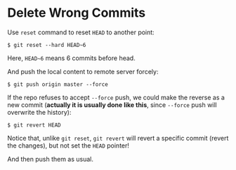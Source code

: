 # Delete Wrong Commits

Use `reset` command to reset `HEAD` to another point:

  ```console
$ git reset --hard HEAD~6
  ```

Here, `HEAD~6` means 6 commits before head.

And push the local content to remote server forcely:

  ```console
$ git push origin master --force
  ```

If the repo refuses to accept `--force` push, we could make the reverse as a new commit (**actually it is usually done like this**, since `--force` push will overwrite the history):

  ```console
$ git revert HEAD
  ```

Notice that, unlike `git reset`, `git revert` will revert a specific commit (revert the changes), but not set the `HEAD` pointer!

And then push them as usual.
